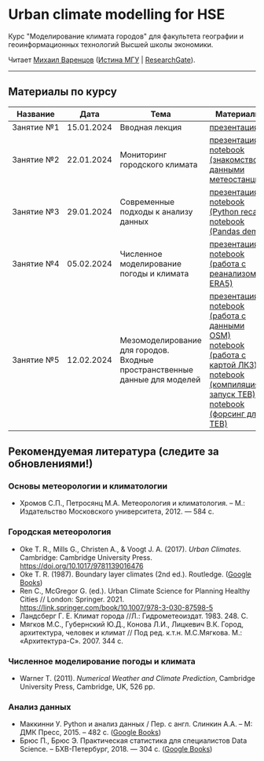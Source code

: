 # Urban climate modelling for HSE
Курс "Моделирование климата городов" для факультета географии и геоинформационных технологий Высшей школы экономики.  

Читает [Михаил Варенцов](https://www.hse.ru/org/persons/856269284) ([Истина МГУ](https://istina.msu.ru/workers-beta/10689047/) | [ResearchGate](https://www.researchgate.net/profile/Mikhail-Varentsov-2)).

-------

## Материалы по курсу

| Название | Дата | Тема | Материалы |
| ----- | ---- | ----- | ------- |
| Занятие №1 | 15.01.2024 | Вводная лекция | [презентация](https://github.com/mvarentsov/Urban-climate-modelling4HSE/blob/main/Presentations/Lecture01%20slides.pdf)|
| Занятие №2 | 22.01.2024 | Мониторинг городского климата | [презентация](https://github.com/mvarentsov/Urban-climate-modelling4HSE/blob/main/Presentations/Lecture02%20slides.pdf)<br/> [notebook (знакомство с данными метеостанций)](https://github.com/mvarentsov/Urban-climate-modelling4HSE/blob/main/Practice/PW1_example1.ipynb)|
| Занятие №3 | 29.01.2024 | Современные подходы к анализу данных | [презентация](https://github.com/mvarentsov/Urban-climate-modelling4HSE/tree/main/Presentations)<br/>[notebook (Python recap)](https://github.com/mvarentsov/Urban-climate-modelling4HSE/blob/main/Practice/PW1_python%20recap.ipynb)<br/>[notebook (Pandas demo)](https://github.com/mvarentsov/Urban-climate-modelling4HSE/blob/main/Practice/PW1_pandas_demo.ipynb)|
| Занятие №4 | 05.02.2024 | Численное моделирование погоды и климата | [презентация](https://github.com/mvarentsov/Urban-climate-modelling4HSE/blob/main/Presentations/Lecture04%20slides.pdf)<br/>[notebook (работа с реанализом ERA5)](https://github.com/mvarentsov/Urban-climate-modelling4HSE/blob/main/Practice/PW1_example_ERA5.ipynb) |
| Занятие №5 | 12.02.2024 | Мезомоделирование для городов. Входные пространственные данные для моделей | [презентация](https://github.com/mvarentsov/Urban-climate-modelling4HSE/blob/main/Presentations/Lecture05%20slides.pdf)<br/>[notebook (работа с данными OSM)](https://github.com/mvarentsov/Urban-climate-modelling4HSE/blob/main/Practice/PW2_example_OSM.ipynb)<br/>[notebook (работа с картой ЛКЗ)](https://github.com/mvarentsov/Urban-climate-modelling4HSE/blob/main/Practice/PW2_example_LCZ.ipynb)<br/>[notebook (компиляция и запуск TEB)](https://github.com/mvarentsov/Urban-climate-modelling4HSE/blob/main/Practice/PW3_run_TEB.ipynb)<br/>[notebook (форсинг для TEB)](https://github.com/mvarentsov/Urban-climate-modelling4HSE/blob/main/Practice/PW3_ERA5_to_TEB.ipynb) |




## Рекомендуемая литература (следите за обновлениями!)

### Основы метеорологии и климатологии
- Хромов С.П., Петросянц М.А. Метеорология и климатология. – М.: Издательство Московского университета, 2012. — 584 с.

### Городская метеорология 
- Oke T. R., Mills G., Christen A., & Voogt J. A. (2017). *Urban Climates.* Cambridge: Cambridge University Press. https://doi.org/10.1017/9781139016476
- Oke T. R. (1987). Boundary layer climates (2nd ed.). Routledge. ([Google Books](https://books.google.ru/books?hl=ru&lr=&id=RVyIAgAAQBAJ&oi=fnd&pg=PP1&dq=oke+boundary+layer+climates&ots=sDAymrb-7h&sig=Y1MTAhD93CxnCOHhp9M1T1gH8WM&redir_esc=y#v=onepage&q=oke%20boundary%20layer%20climates&f=false))
- Ren C., McGregor G. (ed.). Urban Climate Science for Planning Healthy Cities // London:  Springer. 2021.  https://link.springer.com/book/10.1007/978-3-030-87598-5 
- Ландсберг Г. Е. Климат города //Л.: Гидрометеоиздат. 1983. 248. С. 
- Мягков М.С., Губернский Ю.Д., Конова Л.И., Лицкевич В.К. Город, архитектура, человек и климат // Под ред. к.т.н. М.С.Мягкова. М.: «Архитектура-С». 2007. 344 с. 

### Численное моделирование погоды и климата 
- Warner T. (2011). *Numerical Weather and Climate Prediction*, Cambridge University Press, Cambridge, UK, 526 pp.

### Анализ данных 
-	Маккинни У. Python и анализ данных / Пер. с англ. Слинкин А.А. – М: ДМК Пресс, 2015. – 482 с. ([Google Books](https://books.google.ru/books/about/Python_%D0%B8_%D0%B0%D0%BD%D0%B0%D0%BB%D0%B8%D0%B7_%D0%B4%D0%B0%D0%BD%D0%BD%D1%8B%D1%85.html?id=YC0kEAAAQBAJ&redir_esc=y))
-	Брюс П., Брюс Э. Практическая статистика для специалистов Data Science. – БХВ-Петербург, 2018. — 304 с. ([Google Books](https://books.google.ru/books?hl=ru&lr=&id=l_6MDwAAQBAJ&oi=fnd&pg=PA5&dq=%D0%BF%D1%80%D0%B0%D0%BA%D1%82%D0%B8%D1%87%D0%B5%D1%81%D0%BA%D0%B0%D1%8F+%D1%81%D1%82%D0%B0%D1%82%D0%B8%D1%81%D1%82%D0%B8%D0%BA%D0%B0+%D0%B4%D0%BB%D1%8F+%D1%81%D0%BF%D0%B5%D1%86%D0%B8%D0%B0%D0%BB%D0%B8%D1%81%D1%82%D0%BE%D0%B2+data+science&ots=fB2sdc0NnS&sig=S7_kC8Nv2Ipg5By2UbTDVDGVvqE&redir_esc=y#v=onepage&q=%D0%BF%D1%80%D0%B0%D0%BA%D1%82%D0%B8%D1%87%D0%B5%D1%81%D0%BA%D0%B0%D1%8F%20%D1%81%D1%82%D0%B0%D1%82%D0%B8%D1%81%D1%82%D0%B8%D0%BA%D0%B0%20%D0%B4%D0%BB%D1%8F%20%D1%81%D0%BF%D0%B5%D1%86%D0%B8%D0%B0%D0%BB%D0%B8%D1%81%D1%82%D0%BE%D0%B2%20data%20science&f=false))

